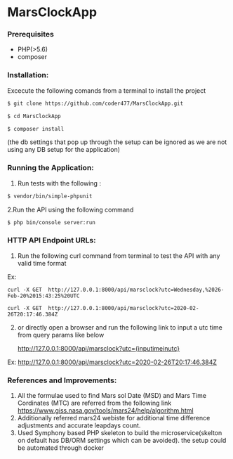 # MarsClockApp

### Prerequisites
* PHP(>5.6)
* composer

### Installation:

Excecute the following comands from a terminal to install the project

```sh 
$ git clone https://github.com/coder477/MarsClockApp.git
```

```sh
$ cd MarsClockApp
```

``` sh 
$ composer install 
``` 
(the db settings that pop up through the setup can be ignored as we are not using any DB setup for the application)

### Running the Application:
1. Run tests with the following :

```sh 
$ vendor/bin/simple-phpunit 
```

2.Run the API using the following command

``` sh 
$ php bin/console server:run 
```


### HTTP API Endpoint URLs:

1. Run the following curl command from terminal to test the API with any valid time format

Ex:

`curl -X GET  http://127.0.0.1:8000/api/marsclock?utc=Wednesday,%2026-Feb-20%2015:43:25%20UTC`

`curl -X GET  http://127.0.0.1:8000/api/marsclock?utc=2020-02-26T20:17:46.384Z`

2. or directly open a browser and run the following link to input a utc time from query params like below

   http://127.0.0.1:8000/api/marsclock?utc={inputimeinutc}
   
Ex: http://127.0.0.1:8000/api/marsclock?utc=2020-02-26T20:17:46.384Z


### References and Improvements:
1. All the formulae used to find Mars sol Date (MSD) and Mars Time Cordinates (MTC) are referred from the following link
https://www.giss.nasa.gov/tools/mars24/help/algorithm.html
2. Additionally referred mars24 webiste for additional time difference adjustments and accurate leapdays count.
3. Used Symphony based PHP skeleton to build the microservice(skelton on default has DB/ORM settings which can be avoided). the setup could be automated through docker

